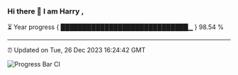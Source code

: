 ### Hi there 👋 I am Harry , 

⏳ Year progress { █████████████████████████████▁ } 98.54 %

---

⏰ Updated on Tue, 26 Dec 2023 16:24:42 GMT

![Progress Bar CI](https://github.com/duykhang68/duykhang68/workflows/Progress%20Bar%20CI/badge.svg)

